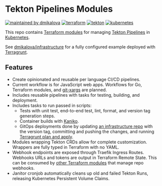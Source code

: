 # Tekton Pipelines Modules

[![maintained by dmikalova](https://img.shields.io/static/v1?&color=ccff90&label=maintained%20by&labelColor=424242&logo=&logoColor=fff&message=dmikalova&&style=flat-square)](https://github.com/dmikalova/infrastructure)
[![terraform](https://img.shields.io/static/v1?&color=844fba&label=%20&labelColor=424242&logo=terraform&logoColor=fff&message=terraform&&style=flat-square)](https://terraform.io/)
[![tekton](https://img.shields.io/static/v1?&color=fd495c&label=%20&labelColor=424242&logo=tekton&logoColor=fff&message=tekton&&style=flat-square)](https://www.kubernetes.io/)
[![kubernetes](https://img.shields.io/static/v1?&color=326ce5&label=%20&labelColor=424242&logo=kubernetes&logoColor=fff&message=kubernetes&&style=flat-square)](https://www.kubernetes.io/)

This repo contains [Terraform modules](https://terraform.io/docs/language/modules/index.html) for managing [Tekton Pipelines](https://tekton.dev/) in [Kubernetes](https://kubernetes.io/).

See [dmikalova/infrastructure](https://github.com/dmikalova/infrastructure/blob/main/digitalocean/e91e63/services/tekton/workflows/terragrunt.hcl) for a fully configured example deployed with [Terragrunt](https://terragrunt.gruntwork.io/).

## Features

- Create opinionated and reusable per language CI/CD pipelines.
- Current workflow is for JavaScript web apps. Workflows for Go, Terraform modules, and [git-xargs](https://github.com/gruntwork-io/git-xargs) are planned.
- Includes reusable pipelines with tasks for testing, building, and deployment.
- Includes tasks to run passed in scripts:
  - Tests with unit test, end-to-end test, lint, format, and version tag generation steps.
  - Container builds with [Kaniko](https://github.com/GoogleContainerTools/kaniko).
  - GitOps deployments done by updating [an infrastructure repo](https://gitlab.com/dmikalova/infrastructure/-/commit/2b2eb3eb3f58fd475310f89efb59a067775ac5b4) with the version tag, committing and pushing the changes, and running [Terragrunt plan and apply](https://terragrunt.gruntwork.io/).
- Modules wrapping Tekton CRDs allow for complete customization. Wrappers are fully typed in Terraform with no YAML.
- Webhook endpoints are exposed through Traefik Ingress Routes. Webhooks URLs and tokens are output in Terraform Remote State. This can be consumed by [other Terraform modules](https://github.com/e91e63/terraform-github-repositories/blob/main/modules/repositories/main.tf#L81-L95) that manage repo webhooks.
- Janitor cronjob automatically cleans up old and failed Tekton Runs, releasing Kubernetes Persistent Volume Claims.
